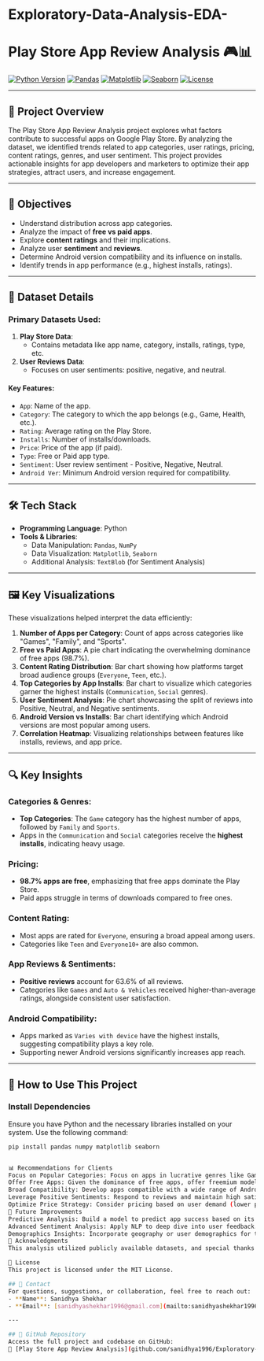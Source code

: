 # Exploratory-Data-Analysis-EDA-

# Play Store App Review Analysis 🎮📊

[![Python Version](https://img.shields.io/badge/python-3.7%2B-blue.svg)](https://python.org)
[![Pandas](https://img.shields.io/badge/Library-Pandas-green)](https://pandas.pydata.org/)
[![Matplotlib](https://img.shields.io/badge/Library-Matplotlib-brightgreen)](https://matplotlib.org/)
[![Seaborn](https://img.shields.io/badge/Library-Seaborn-orange)](https://seaborn.pydata.org/)
[![License](https://img.shields.io/badge/License-MIT-red.svg)](https://opensource.org/licenses/MIT)

---

## 📄 Project Overview
The Play Store App Review Analysis project explores what factors contribute to successful apps on Google Play Store. By analyzing the dataset, we identified trends related to app categories, user ratings, pricing, content ratings, genres, and user sentiment. This project provides actionable insights for app developers and marketers to optimize their app strategies, attract users, and increase engagement.

---

## 🎯 Objectives
- Understand distribution across app categories.
- Analyze the impact of **free vs paid apps**.
- Explore **content ratings** and their implications.
- Analyze user **sentiment** and **reviews**.
- Determine Android version compatibility and its influence on installs.
- Identify trends in app performance (e.g., highest installs, ratings).

---

## 📂 Dataset Details
### Primary Datasets Used:
1. **Play Store Data**:
   - Contains metadata like app name, category, installs, ratings, type, etc.
2. **User Reviews Data**:
   - Focuses on user sentiments: positive, negative, and neutral.

#### Key Features:
- `App`: Name of the app.
- `Category`: The category to which the app belongs (e.g., Game, Health, etc.).
- `Rating`: Average rating on the Play Store.
- `Installs`: Number of installs/downloads.
- `Price`: Price of the app (if paid).
- `Type`: Free or Paid app type.
- `Sentiment`: User review sentiment - Positive, Negative, Neutral.
- `Android Ver`: Minimum Android version required for compatibility.

---

## 🛠️ Tech Stack
- **Programming Language**: Python
- **Tools & Libraries**:
  - Data Manipulation: `Pandas`, `NumPy`
  - Data Visualization: `Matplotlib`, `Seaborn`
  - Additional Analysis: `TextBlob` (for Sentiment Analysis)

---

## 🖼️ Key Visualizations
These visualizations helped interpret the data efficiently:  
1. **Number of Apps per Category**: Count of apps across categories like "Games", "Family", and "Sports".
2. **Free vs Paid Apps**: A pie chart indicating the overwhelming dominance of free apps (98.7%).
3. **Content Rating Distribution**: Bar chart showing how platforms target broad audience groups (`Everyone`, `Teen`, etc.).
4. **Top Categories by App Installs**: Bar chart to visualize which categories garner the highest installs (`Communication`, `Social` genres).
5. **User Sentiment Analysis**: Pie chart showcasing the split of reviews into Positive, Neutral, and Negative sentiments.
6. **Android Version vs Installs**: Bar chart identifying which Android versions are most popular among users.
7. **Correlation Heatmap**: Visualizing relationships between features like installs, reviews, and app price.

---

## 🔍 Key Insights
### Categories & Genres:
- **Top Categories**: The `Game` category has the highest number of apps, followed by `Family` and `Sports`.
- Apps in the `Communication` and `Social` categories receive the **highest installs**, indicating heavy usage.

### Pricing:
- **98.7% apps are free**, emphasizing that free apps dominate the Play Store.
- Paid apps struggle in terms of downloads compared to free ones.

### Content Rating:
- Most apps are rated for `Everyone`, ensuring a broad appeal among users.
- Categories like `Teen` and `Everyone10+` are also common.

### App Reviews & Sentiments:
- **Positive reviews** account for 63.6% of all reviews.
- Categories like `Games` and `Auto & Vehicles` received higher-than-average ratings, alongside consistent user satisfaction.

### Android Compatibility:
- Apps marked as `Varies with device` have the highest installs, suggesting compatibility plays a key role.
- Supporting newer Android versions significantly increases app reach.

---

## 🚀 How to Use This Project

### Install Dependencies
Ensure you have Python and the necessary libraries installed on your system. Use the following command:
```bash
pip install pandas numpy matplotlib seaborn


📊 Recommendations for Clients
Focus on Popular Categories: Focus on apps in lucrative genres like Games, Communication, and Social.
Offer Free Apps: Given the dominance of free apps, offer freemium models to attract users and build engagement.
Broad Compatibility: Develop apps compatible with a wide range of Android versions to maximize reach.
Leverage Positive Sentiments: Respond to reviews and maintain high satisfaction levels to sustain good ratings.
Optimize Price Strategy: Consider pricing based on user demand (lower prices might help paid apps attract users).
🔮 Future Improvements
Predictive Analysis: Build a model to predict app success based on its features.
Advanced Sentiment Analysis: Apply NLP to deep dive into user feedback.
Demographics Insights: Incorporate geography or user demographics for targeted recommendations.
🙌 Acknowledgments
This analysis utilized publicly available datasets, and special thanks to the Google Play Store for providing the data. Libraries like Pandas, Matplotlib, and Seaborn powered the analysis effortlessly.

📜 License
This project is licensed under the MIT License.

## 📧 Contact
For questions, suggestions, or collaboration, feel free to reach out:
- **Name**: Sanidhya Shekhar  
- **Email**: [sanidhyashekhar1996@gmail.com](mailto:sanidhyashekhar1996@gmail.com)

---

## 📂 GitHub Repository
Access the full project and codebase on GitHub:  
🔗 [Play Store App Review Analysis](github.com/sanidhya1996/Exploratory-Data-Analysis-EDA-/)
